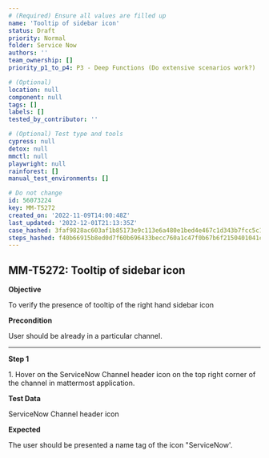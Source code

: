 ```yaml
---
# (Required) Ensure all values are filled up
name: 'Tooltip of sidebar icon'
status: Draft
priority: Normal
folder: Service Now
authors: ''
team_ownership: []
priority_p1_to_p4: P3 - Deep Functions (Do extensive scenarios work?)

# (Optional)
location: null
component: null
tags: []
labels: []
tested_by_contributor: ''

# (Optional) Test type and tools
cypress: null
detox: null
mmctl: null
playwright: null
rainforest: []
manual_test_environments: []

# Do not change
id: 56073224
key: MM-T5272
created_on: '2022-11-09T14:00:48Z'
last_updated: '2022-12-01T21:13:35Z'
case_hashed: 3faf9828ac603af1b85173e9c113e6a480e1bed4e467c1d343b7fcc5c1f1326ffaff6a0dfdde7ae4408d1d1d8432e120
steps_hashed: f40b66915b8ed0d7f60b696433becc760a1c47f0b67b6f2150401041cf98a2f72de999bf618cc4f9f62e4fbfd8dadc77
---
```


<!-- (Auto-generated) Based on frontmatter's "key" and "name" -->

## MM-T5272: Tooltip of sidebar icon

**Objective**

To verify the presence of tooltip of the right hand sidebar icon

**Precondition**

User should be already in a particular channel.

---

**Step 1**

1\. Hover on the ServiceNow Channel header icon on the top right corner of the channel in mattermost application.

**Test Data**

ServiceNow Channel header icon

**Expected**

The user should be presented a name tag of the icon "ServiceNow'.
